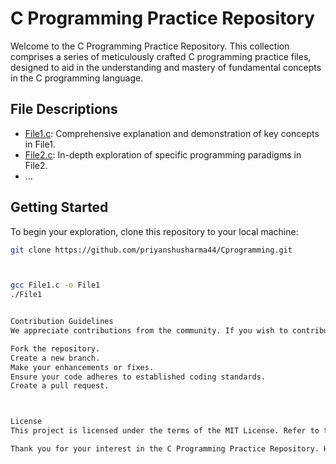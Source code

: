 # C Programming Practice Repository

Welcome to the C Programming Practice Repository. This collection comprises a series of meticulously crafted C programming practice files, designed to aid in the understanding and mastery of fundamental concepts in the C programming language.

## File Descriptions

- [File1.c](./File1.c): Comprehensive explanation and demonstration of key concepts in File1.
- [File2.c](./File2.c): In-depth exploration of specific programming paradigms in File2.
- ...

## Getting Started

To begin your exploration, clone this repository to your local machine:

```bash
git clone https://github.com/priyanshusharma44/Cprogramming.git



gcc File1.c -o File1
./File1


Contribution Guidelines
We appreciate contributions from the community. If you wish to contribute to the enhancement of this repository, please follow these guidelines:

Fork the repository.
Create a new branch.
Make your enhancements or fixes.
Ensure your code adheres to established coding standards.
Create a pull request.



License
This project is licensed under the terms of the MIT License. Refer to the LICENSE file for more details.

Thank you for your interest in the C Programming Practice Repository. Happy coding!****
